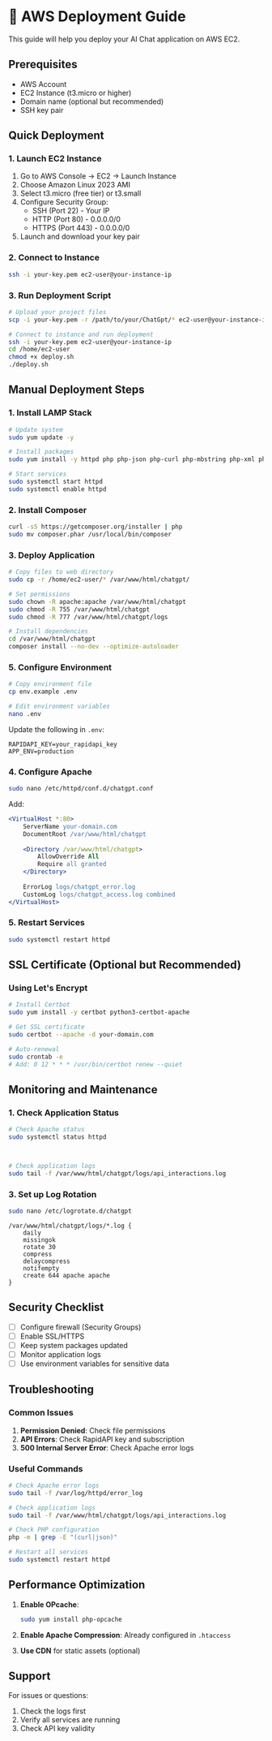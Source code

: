 # 🚀 AWS Deployment Guide

This guide will help you deploy your AI Chat application on AWS EC2.

## Prerequisites

- AWS Account
- EC2 Instance (t3.micro or higher)
- Domain name (optional but recommended)
- SSH key pair

## Quick Deployment

### 1. Launch EC2 Instance

1. Go to AWS Console → EC2 → Launch Instance
2. Choose Amazon Linux 2023 AMI
3. Select t3.micro (free tier) or t3.small
4. Configure Security Group:
   - SSH (Port 22) - Your IP
   - HTTP (Port 80) - 0.0.0.0/0
   - HTTPS (Port 443) - 0.0.0.0/0
5. Launch and download your key pair

### 2. Connect to Instance

```bash
ssh -i your-key.pem ec2-user@your-instance-ip
```

### 3. Run Deployment Script

```bash
# Upload your project files
scp -i your-key.pem -r /path/to/your/ChatGpt/* ec2-user@your-instance-ip:/home/ec2-user/

# Connect to instance and run deployment
ssh -i your-key.pem ec2-user@your-instance-ip
cd /home/ec2-user
chmod +x deploy.sh
./deploy.sh
```

## Manual Deployment Steps

### 1. Install LAMP Stack

```bash
# Update system
sudo yum update -y

# Install packages
sudo yum install -y httpd php php-json php-curl php-mbstring php-xml php-zip git unzip

# Start services
sudo systemctl start httpd
sudo systemctl enable httpd
```

### 2. Install Composer

```bash
curl -sS https://getcomposer.org/installer | php
sudo mv composer.phar /usr/local/bin/composer
```

### 3. Deploy Application

```bash
# Copy files to web directory
sudo cp -r /home/ec2-user/* /var/www/html/chatgpt/

# Set permissions
sudo chown -R apache:apache /var/www/html/chatgpt
sudo chmod -R 755 /var/www/html/chatgpt
sudo chmod -R 777 /var/www/html/chatgpt/logs

# Install dependencies
cd /var/www/html/chatgpt
composer install --no-dev --optimize-autoloader
```

### 5. Configure Environment

```bash
# Copy environment file
cp env.example .env

# Edit environment variables
nano .env
```

Update the following in `.env`:
```env
RAPIDAPI_KEY=your_rapidapi_key
APP_ENV=production
```

### 4. Configure Apache

```bash
sudo nano /etc/httpd/conf.d/chatgpt.conf
```

Add:
```apache
<VirtualHost *:80>
    ServerName your-domain.com
    DocumentRoot /var/www/html/chatgpt
    
    <Directory /var/www/html/chatgpt>
        AllowOverride All
        Require all granted
    </Directory>
    
    ErrorLog logs/chatgpt_error.log
    CustomLog logs/chatgpt_access.log combined
</VirtualHost>
```

### 5. Restart Services

```bash
sudo systemctl restart httpd
```

## SSL Certificate (Optional but Recommended)

### Using Let's Encrypt

```bash
# Install Certbot
sudo yum install -y certbot python3-certbot-apache

# Get SSL certificate
sudo certbot --apache -d your-domain.com

# Auto-renewal
sudo crontab -e
# Add: 0 12 * * * /usr/bin/certbot renew --quiet
```

## Monitoring and Maintenance

### 1. Check Application Status

```bash
# Check Apache status
sudo systemctl status httpd



# Check application logs
sudo tail -f /var/www/html/chatgpt/logs/api_interactions.log
```



### 3. Set up Log Rotation

```bash
sudo nano /etc/logrotate.d/chatgpt
```

```
/var/www/html/chatgpt/logs/*.log {
    daily
    missingok
    rotate 30
    compress
    delaycompress
    notifempty
    create 644 apache apache
}
```

## Security Checklist

- [ ] Configure firewall (Security Groups)
- [ ] Enable SSL/HTTPS
- [ ] Keep system packages updated
- [ ] Monitor application logs
- [ ] Use environment variables for sensitive data

## Troubleshooting

### Common Issues

1. **Permission Denied**: Check file permissions
2. **API Errors**: Check RapidAPI key and subscription
3. **500 Internal Server Error**: Check Apache error logs

### Useful Commands

```bash
# Check Apache error logs
sudo tail -f /var/log/httpd/error_log

# Check application logs
sudo tail -f /var/www/html/chatgpt/logs/api_interactions.log

# Check PHP configuration
php -m | grep -E "(curl|json)"

# Restart all services
sudo systemctl restart httpd
```

## Performance Optimization

1. **Enable OPcache**:
   ```bash
   sudo yum install php-opcache
   ```



3. **Enable Apache Compression**:
   Already configured in `.htaccess`

4. **Use CDN** for static assets (optional)

## Support

For issues or questions:
1. Check the logs first
2. Verify all services are running
3. Check API key validity 